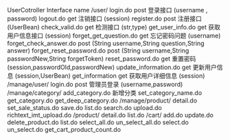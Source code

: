 UserCotroller Interface name
/user/
login.do post 登录接口 (username , password)
logout.do get 注销接口 (session)
register.do post 注册接口 (UserBean)
check_valid.do get 检测接口 (str,type)
get_user_info.do get 获取用户信息接口 (session)
forget_get_question.do get 忘记密码问题 (username)
forget_check_answer.do post (String username,String question,String answer)
forget_reset_password.do post (String username,String passwordNew,String forgetToken)
reset_password.do get 重置密码 (session,passwordOld,passwordNew)
update_information.do get 更新用户信息 (session,UserBean)
get_information get 获取用户详细信息 (session)
/manage/user/
login.do post 管理员登录 (username,password)
/manage/category/
add_category.do 新增分类
set_category_name.do
get_category.do
get_deep_category.do
/manage/product/
detail.do
set_sale_status.do
save.do
list.do
search.do
upload.do
richtext_imt_upload.do
/product/
detail.do
list.do
/cart/
add.do
update.do
delete_product.do
list.do
select_all.do
un_select_all.do
select.do
un_select.do
get_cart_product_count.do

